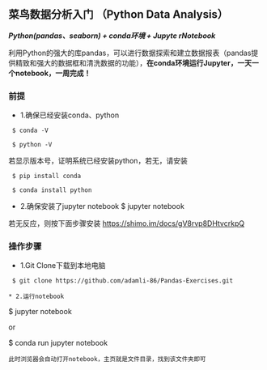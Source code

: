 
## 菜鸟数据分析入门 （Python Data Analysis）

***Python(pandas、seaborn) + conda环境 + Jupyte rNotebook***


利用Python的强大的库pandas，可以进行数据探索和建立数据报表（pandas提供精致和强大的数据框和清洗数据的功能），**在conda环境运行Jupyter，一天一个notebook，一周完成！**


### 前提
* 1.确保已经安装conda、python
```
 $ conda -V

 $ python -V
``` 
若显示版本号，证明系统已经安装python，若无，请安装
```
 $ pip install conda

 $ conda install python
``` 
* 2.确保安装了jupyter notebook
 $ jupyter notebook

若无反应，则按下面步骤安装
https://shimo.im/docs/gV8rvp8DHtvcrkpQ

### 操作步骤 

* 1.Git Clone下载到本地电脑
```
 $ git clone https://github.com/adamli-86/Pandas-Exercises.git

* 2.运行notebook
```
 $ jupyter notebook
 
 or
 
 $ conda run jupyter notebook 
```
此时浏览器会自动打开notebook，主页就是文件目录，找到该文件夹即可
